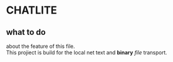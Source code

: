 # CHATLITE

## what to do

about the feature of this file.  
This projiect is build for the local net text and **binary** *file*
transport. 